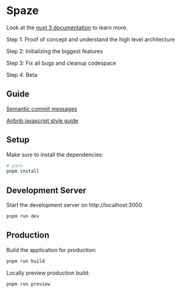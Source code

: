 # Spaze

Look at the [nuxt 3 documentation](https://v3.nuxtjs.org) to learn more.

Step 1: Proof of concept and understand the high level architecture

Step 2: Initializing the biggest features

Step 3: Fix all bugs and cleanup codespace

Step 4: Beta

## Guide

[Semantic commit messages](https://gist.github.com/joshbuchea/6f47e86d2510bce28f8e7f42ae84c716)

[Airbnb javascript style guide](https://github.com/airbnb/javascript)

## Setup

Make sure to install the dependencies:

```bash
# yarn
pnpm install

```

## Development Server

Start the development server on http://localhost:3000

```bash
pnpm run dev
```

## Production

Build the application for production:

```bash
pnpm run build
```

Locally preview production build:

```bash
pnpm run preview
```
